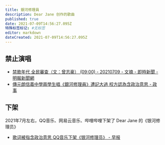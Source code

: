 ```yaml
---
title: 銀河修理員
description: Dear Jane 创作的歌曲
published: true
date: 2021-07-09T14:56:27.095Z
特殊标签标记: #无标签
editor: markdown
dateCreated: 2021-07-09T14:56:27.095Z
---
```


## 禁止演唱

+ [禁歌年代 全民審查（文：曾志豪） (09:00) - 20210709 - 文摘 - 即時新聞 - 明報新聞網](https://web.archive.org/web/20210709070100/https://news.mingpao.com/ins/文摘/article/20210709/s00022/1625754927693/禁歌年代-全民審查（文-曾志豪）)
+ [傳元朗信義中學兩學生唱《銀河修理員》遭記大過 校方認為含政治意思 - 政事](https://web.archive.org/web/20210709070025/https://www.bastillepost.com/hongkong/article/8756393-傳元朗信義中學兩學生唱《銀河修理員》遭記大過)

## 下架

2021年7月左右，QQ音乐、网易云音乐、哔哩哔哩下架了 Dear Jane 的《银河修理员》

+ [歌词被指含政治意思 QQ音乐下架《银河修理员》 - 早报](https://web.archive.org/web/20210708141529/https://www.zaobao.com.sg/realtime/china/story20210708-1166300)
